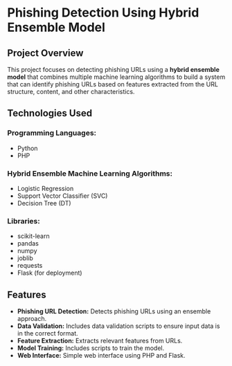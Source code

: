 # Phishing Detection Using Hybrid Ensemble Model

## Project Overview
This project focuses on detecting phishing URLs using a **hybrid ensemble model** that combines multiple machine learning algorithms to build a system that can identify phishing URLs based on features extracted from the URL structure, content, and other characteristics.

## Technologies Used

### Programming Languages:
- Python
- PHP

### Hybrid Ensemble Machine Learning Algorithms:
- Logistic Regression
- Support Vector Classifier (SVC)
- Decision Tree (DT)

### Libraries:
- scikit-learn
- pandas
- numpy
- joblib
- requests
- Flask (for deployment)

## Features

- **Phishing URL Detection:** Detects phishing URLs using an ensemble approach.
- **Data Validation:** Includes data validation scripts to ensure input data is in the correct format.
- **Feature Extraction:** Extracts relevant features from URLs.
- **Model Training:** Includes scripts to train the model.
- **Web Interface:** Simple web interface using PHP and Flask.
